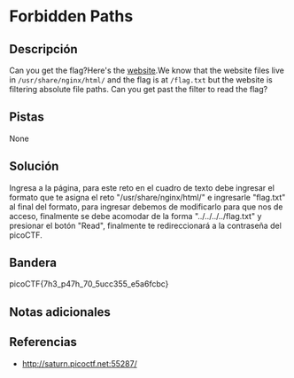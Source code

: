 # Forbidden Paths

## Descripción
Can you get the flag?Here's the [website](http://saturn.picoctf.net:55287/).We know that the website files live in `/usr/share/nginx/html/` and the flag is at `/flag.txt` but the website is filtering absolute file paths. Can you get past the filter to read the flag?

## Pistas
None

## Solución
Ingresa a la página, para este reto en el cuadro de texto debe ingresar el formato que te asigna el reto "/usr/share/nginx/html/" e ingresarle "flag.txt" al final del formato, para ingresar debemos de modificarlo para que nos de acceso, finalmente se debe acomodar de la forma "../../../../flag.txt" y presionar el botón "Read", finalmente te redireccionará a la contraseña del picoCTF.

## Bandera

picoCTF{7h3_p47h_70_5ucc355_e5a6fcbc}

## Notas adicionales


## Referencias
- http://saturn.picoctf.net:55287/